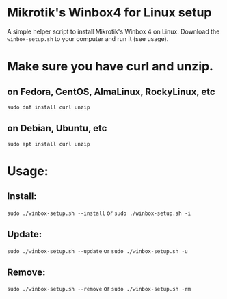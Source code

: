 # Mikrotik's Winbox4 for Linux setup
A simple helper script to install Mikrotik's Winbox 4 on Linux. Download the `winbox-setup.sh` to your computer and run it (see usage).

# Make sure you have curl and unzip.

## on Fedora, CentOS, AlmaLinux, RockyLinux, etc
`sudo dnf install curl unzip`

## on Debian, Ubuntu, etc
`sudo apt install curl unzip`

# Usage:
## Install:
`sudo ./winbox-setup.sh --install` or `sudo ./winbox-setup.sh -i`

## Update:
`sudo ./winbox-setup.sh --update` or `sudo ./winbox-setup.sh -u`

## Remove:
`sudo ./winbox-setup.sh --remove` or `sudo ./winbox-setup.sh -rm`